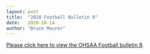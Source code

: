 ```yaml
---
layout: post
title:  "2020 Football Bulletin 8"
date:   2020-10-14
author: "Bruce Maurer"
---
```


[Please click here to view the OHSAA Football bulletin
8](https://storage.googleapis.com/ohsaa-websites/bulletins/2020/2020_bulletin-8.pdf).
